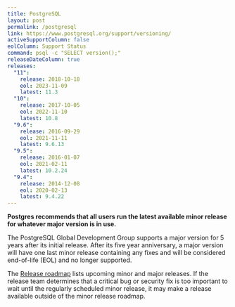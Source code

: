 ```yaml
---
title: PostgreSQL
layout: post
permalink: /postgresql
link: https://www.postgresql.org/support/versioning/
activeSupportColumn: false
eolColumn: Support Status
command: psql -c "SELECT version();"
releaseDateColumn: true
releases:
  "11":
    release: 2018-10-18
    eol: 2023-11-09
    latest: 11.3
  "10":
    release: 2017-10-05
    eol: 2022-11-10
    latest: 10.8
  "9.6":
    release: 2016-09-29
    eol: 2021-11-11
    latest: 9.6.13
  "9.5":
    release: 2016-01-07
    eol: 2021-02-11
    latest: 10.2.24
  "9.4":
    release: 2014-12-08
    eol: 2020-02-13
    latest: 9.4.22
---
```


**Postgres recommends that all users run the latest available minor release for whatever major version is in use.**

The PostgreSQL Global Development Group supports a major version for 5 years after its initial release. After its five year anniversary, a major version will have one last minor release containing any fixes and will be considered end-of-life (EOL) and no longer supported.

The [Release roadmap](https://www.postgresql.org/developer/roadmap/) lists upcoming minor and major releases. If the release team determines that a critical bug or security fix is too important to wait until the regularly scheduled minor release, it may make a release available outside of the minor release roadmap.
